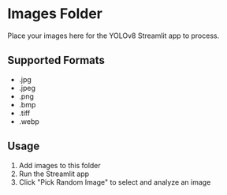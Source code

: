 # Images Folder

Place your images here for the YOLOv8 Streamlit app to process.

## Supported Formats
- .jpg
- .jpeg
- .png
- .bmp
- .tiff
- .webp

## Usage
1. Add images to this folder
2. Run the Streamlit app
3. Click "Pick Random Image" to select and analyze an image
